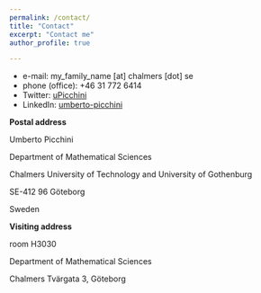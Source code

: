 ```yaml
---
permalink: /contact/
title: "Contact"
excerpt: "Contact me"
author_profile: true

---
```


* e-mail: my_family_name [at] chalmers [dot] se
* phone (office): +46 31 772 6414
* Twitter: [uPicchini](http://twitter.com/uPicchini)
* LinkedIn: [umberto-picchini](https://www.linkedin.com/in/umberto-picchini-110485115/)

**Postal address**

Umberto Picchini

Department of Mathematical Sciences

Chalmers University of Technology and University of Gothenburg

SE-412 96 Göteborg

Sweden 

**Visiting address**

room H3030

Department of Mathematical Sciences

Chalmers Tvärgata 3, Göteborg 

